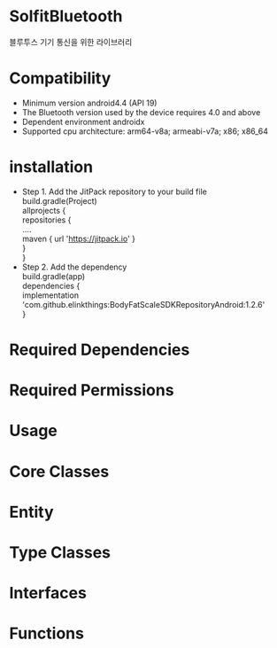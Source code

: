 # SolfitBluetooth
블루투스 기기 통신을 위한 라이브러리

# Compatibility
 * Minimum version android4.4 (API 19)
 * The Bluetooth version used by the device requires 4.0 and above
 * Dependent environment androidx
 * Supported cpu architecture: arm64-v8a; armeabi-v7a; x86; x86_64

# installation
 * Step 1. Add the JitPack repository to your build file  
 build.gradle(Project)  
     allprojects {  
         repositories {  
             ....  
             maven { url 'https://jitpack.io' }  
         }  
     }  
 * Step 2. Add the dependency  
 build.gradle(app)  
     dependencies {  
         implementation 'com.github.elinkthings:BodyFatScaleSDKRepositoryAndroid:1.2.6'  
     }  
     
# Required Dependencies

# Required Permissions

# Usage

# Core Classes

# Entity

# Type Classes

# Interfaces

# Functions
